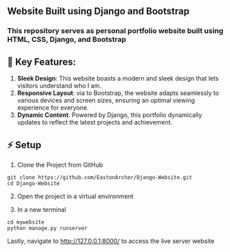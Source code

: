## Website Built using Django and Bootstrap

### This repository serves as personal portfolio website built using HTML, CSS, Django, and Bootstrap

## 🚀 Key Features:

1. **Sleek Design**: This website boasts a modern and sleek design that lets visitors understand who I am.
2. **Responsive Layout**: via to Bootstrap, the website adapts seamlessly to various devices and screen sizes, ensuring an optimal viewing experience for everyone.
3. **Dynamic Content**: Powered by Django, this portfolio dynamically updates to reflect the latest projects and achievement.

## ⚡ Setup

1. Clone the Project from GitHub

```$
git clone https://github.com/EastonArcher/Django-Website.git
cd Django-Website
```
2. Open the project in a virtual environment

3. In a new terminal
```$
cd mywebsite
python manage.py runserver
```
Lastly, navigate to http://127.0.0.1:8000/ to access the live server website
